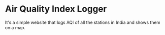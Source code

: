 Air Quality Index Logger
===

It's a simple website that logs AQI of all the stations in India and shows them on a map.
